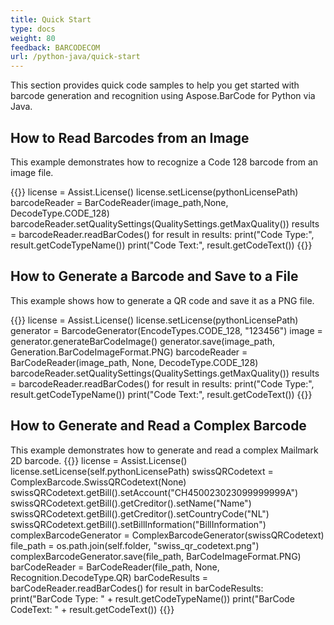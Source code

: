 ```yaml
---
title: Quick Start
type: docs
weight: 80
feedback: BARCODECOM
url: /python-java/quick-start
---
```


This section provides quick code samples to help you get started with barcode 
generation and recognition using Aspose.BarCode for Python via Java.

## **How to Read Barcodes from an Image**
This example demonstrates how to recognize a Code 128 barcode from an image file.

{{<highlight python>}}
    license = Assist.License()
    license.setLicense(pythonLicensePath)
    barcodeReader = BarCodeReader(image_path,None, DecodeType.CODE_128)
    barcodeReader.setQualitySettings(QualitySettings.getMaxQuality())
    results = barcodeReader.readBarCodes()
    for result in results:
        print("Code Type:", result.getCodeTypeName())
        print("Code Text:", result.getCodeText())
{{</highlight>}}

## **How to Generate a Barcode and Save to a File**
This example shows how to generate a QR code and save it as a PNG file.

{{<highlight python>}}
    license = Assist.License()
    license.setLicense(pythonLicensePath)
    generator = BarcodeGenerator(EncodeTypes.CODE_128, "123456")
    image = generator.generateBarCodeImage()
    generator.save(image_path, Generation.BarCodeImageFormat.PNG)
    barcodeReader = BarCodeReader(image_path, None, DecodeType.CODE_128)
    barcodeReader.setQualitySettings(QualitySettings.getMaxQuality())
    results = barcodeReader.readBarCodes()
    for result in results:
        print("Code Type:", result.getCodeTypeName())
        print("Code Text:", result.getCodeText())
{{</highlight>}}

## **How to Generate and Read a Complex Barcode**
This example demonstrates how to generate and read a complex Mailmark 2D barcode.
{{<highlight python>}}
    license = Assist.License()
    license.setLicense(self.pythonLicensePath)
    swissQRCodetext = ComplexBarcode.SwissQRCodetext(None)
    swissQRCodetext.getBill().setAccount("CH450023023099999999A")
    swissQRCodetext.getBill().getCreditor().setName("Name")
    swissQRCodetext.getBill().getCreditor().setCountryCode("NL")
    swissQRCodetext.getBill().setBillInformation("BillInformation")
    complexBarcodeGenerator = ComplexBarcodeGenerator(swissQRCodetext)
    file_path = os.path.join(self.folder, "swiss_qr_codetext.png")
    complexBarcodeGenerator.save(file_path, BarCodeImageFormat.PNG)
    barCodeReader = BarCodeReader(file_path, None, Recognition.DecodeType.QR)
    barCodeResults = barCodeReader.readBarCodes()
    for result in barCodeResults:
        print("BarCode Type: " + result.getCodeTypeName())
        print("BarCode CodeText: " + result.getCodeText())
{{</highlight>}}




